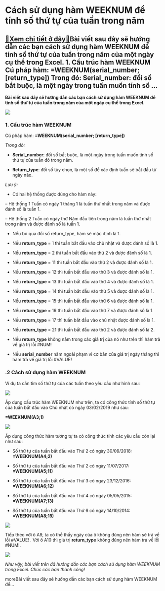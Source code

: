 Cách sử dụng hàm WEEKNUM để tính số thứ tự của tuần trong năm
=============================================================

[:gift:Xem chi tiết ở đây:gift:](https://hddtvn.com/cach-su-dung-ham-weeknum-de-tinh-so-thu-tu-cua-tuan-trong-nam/)Bài viết sau đây sẽ hướng dẫn các bạn cách sử dụng hàm WEEKNUM để tính số thứ tự của tuần trong năm của một ngày cụ thể trong Excel. 1. Cấu trúc hàm WEEKNUM Cú pháp hàm: =WEEKNUM(serial\_number; [return\_type]) Trong đó: Serial\_number: đối số bắt buộc, là một ngày trong tuần muốn tính số …
---------------------------------------------------------------------------------------------------------------------------------------------------------------------------------------------------------------------------------------------------------------------------------------------------------

**Bài viết sau đây sẽ hướng dẫn các bạn cách sử dụng hàm WEEKNUM để tính số thứ tự của tuần trong năm của một ngày cụ thể trong Excel.**


![](https://hddtvn.com/wp-content/uploads/2021/01/2020-calendar_1017-21131.jpg)


### 1. Cấu trúc hàm WEEKNUM


Cú pháp hàm: **=WEEKNUM(serial\_number; [return\_type])**


*Trong đó:*




* **Serial\_number**: đối số bắt buộc, là một ngày trong tuần muốn tính số thứ tự của tuần đó trong năm.

* **Return\_type**: đối số tùy chọn, là một số để xác định tuần sẽ bắt đầu từ ngày nào.



*Lưu ý:*




* Có hai hệ thống được dùng cho hàm này:



– Hệ thống 1 Tuần có ngày 1 tháng 1 là tuần thứ nhất trong năm và được đánh số là tuần 1.


– Hệ thống 2 Tuần có ngày thứ Năm đầu tiên trong năm là tuần thứ nhất trong năm và được đánh số là tuần 1.




* Nếu bỏ qua đối số return\_type, hàm sẽ mặc định là 1.

* Nếu **return\_type** = 1 thì tuần bắt đầu vào chủ nhật và được đánh số là 1.

* Nếu **return\_type** = 2 thì tuần bắt đầu vào thứ 2 và được đánh số là 1.

* Nếu **return\_type** = 11 thì tuần bắt đầu vào thứ 2 và được đánh số là 1.

* Nếu **return\_type** = 12 thì tuần bắt đầu vào thứ 3 và được đánh số là 1.

* Nếu **return\_type** = 13 thì tuần bắt đầu vào thứ 4 và được đánh số là 1.

* Nếu **return\_type** = 14 thì tuần bắt đầu vào thứ 5 và được đánh số là 1.

* Nếu **return\_type** = 15 thì tuần bắt đầu vào thứ 6 và được đánh số là 1.

* Nếu **return\_type** = 16 thì tuần bắt đầu vào thứ 7 và được đánh số là 1.

* Nếu **return\_type** = 17 thì tuần bắt đầu vào chủ nhật được đánh số là 1.

* Nếu **return\_type** = 21 thì tuần bắt đầu vào thứ 2 và được đánh số là 2.

* Nếu **return\_type** không nằm trong các giá trị của nó như trên thì hàm trả về giá trị lỗi #NUM!

* Nếu **serial\_number** nằm ngoài phạm vi cơ bản của giá trị ngày tháng thì hàm trả về giá trị lỗi #VALUE!



### .2 Cách sử dụng hàm WEEKNUM


Ví dụ ta cần tìm số thứ tự của các tuần theo yêu cầu như hình sau:


![](https://hddtvn.com/wp-content/uploads/2021/01/e1GLUeH.png)


Áp dụng cấu trúc hàm WEEKNUM như trên, ta có công thức tính số thứ tự của tuần bắt đầu vào Chủ nhật có ngày 03/02/2019 như sau:


**=WEEKNUM(A3;1)**


![](https://hddtvn.com/wp-content/uploads/2021/01/GmML4Ii.png)


Áp dụng công thức hàm tương tự ta có công thức tính các yêu cầu còn lại như sau:




* Số thứ tự của tuần bắt đầu vào Thứ 2 có ngày 30/09/2018: **=WEEKNUM(A4;2)**

* Số thứ tự của tuần bắt đầu vào Thứ 2 có ngày 11/07/2017: **=WEEKNUM(A5;11)**

* Số thứ tự của tuần bắt đầu vào Thứ 3 có ngày 23/12/2016: **=WEEKNUM(A6;12)**

* Số thứ tự của tuần bắt đầu vào Thứ 4 có ngày 05/05/2015: **=WEEKNUM(A7;13)**

* Số thứ tự của tuần bắt đầu vào Thứ 6 có ngày 14/10/2014: **=WEEKNUM(A8;15)**



![](https://hddtvn.com/wp-content/uploads/2021/01/4iVc6Gj.png)


Tiếp theo với ô A9, ta có thể thấy ngày của ô không đúng nên hàm sẽ trả về lỗi #VALUE! . Với ô A10 thì giá trị **return\_type** không đúng nên hàm trả về lỗi #NUM!.


![](https://hddtvn.com/wp-content/uploads/2021/01/bCsmVgo.png)


*Như vậy, bài viết trên đã hướng dẫn các bạn cách sử dụng hàm WEEKNUM trong Excel. Chúc các bạn thành công!*


moreBài viết sau đây sẽ hướng dẫn các bạn cách sử dụng hàm WEEKNUM để…

